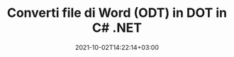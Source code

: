 ---
############################# Static ############################
layout: "autogen-gist"
date: 2021-10-02T14:22:14+03:00
draft: false
path: "it/total/net/conversion/odt-to-dot/"
other_out_formats: "PDF DOC DOCX DOCM DOT DOTX DOTM TXT RTF HTML HTM MHTML MHT XLS XLSX XLSM XLSB XLT XLTX XLTM XLAM CSV TSV DIF SXC FODS PPT PPTX PPS PPSX PPSM POT POTX PPTM POTM ODT OTT OTP ODP ODS EMZ WMZ SVG SVGZ XPS TEX DCM WMF EMF BMP PNG GIF JPEG TIFF ICO WEBP JP2 TGA PSB PSD EPUB MD FODP JPG"
ad_headline: "Converti ODT in DOT | .NET"
ad_description: "La più accurata soluzione di conversione di documenti da ODT a DOT per le tue applicazioni .NET."

############################# Head ############################
head_title: "Converti ODT in DOT in C# ASP.NET | Conversione di documenti .NET Word"
head_description: ".NET API di conversione dei documenti di elaborazione testi. Converti ODT in DOT e oltre 100 altre immagini e formati di file in applicazioni .NET (C#, VB.NET, ASP.NET e .NET Core). Visualizza il documento DOT convertito come visualizzatore HTML."

############################# Header ############################
title: "Converti file di Word (ODT) in DOT in C# .NET"
description: "Converti a livello di codice ODT (file Word) in DOT nelle applicazioni C# VB.NET e ASP.NET utilizzando funzionalità di conversione dei documenti flessibili che consentono di personalizzare l'aspetto del documento risultante. Converti tutti i formati di documenti di elaborazione testi più diffusi in fogli di calcolo Excel, presentazioni PowerPoint, PDF, Photoshop, eBook, formati di file Web e immagine. L'API di conversione .NET nativa offre più opzioni di conversione del documento per convertire l'intero documento o scegliere pagine specifiche del file del documento di origine in base ai numeri di pagina selettivi o agli intervalli di pagine e convertire facilmente in un formato di documento supportato."

############################# SubMenu ############################
submenu:
    enable: false

############################# Content ############################
content:
    enable: true
    block:
    - title_left: "Come convertire ODT in DOT in C# .NET"
      content_left: |
          Segui questi semplici passaggi per la conversione da ODT a DOT in .NET. Visualizza il documento DOT convertito così com'è o esegui il rendering e visualizzalo come HTML senza utilizzare alcun software esterno.

          -   Crea un oggetto **Converter** per convertire il documento ODT
          -   Imposta le opzioni di conversione per il formato DOT
          -   Chiama il metodo **Convert** dell'istanza di classe **Converter** per la conversione in DOT
          -   Imposta le opzioni per visualizzare l'HTML
          -   Crea un oggetto **Viewer** per visualizzare DOT convertito come HTML
          
      title_right: "Download e istruzioni di installazione"
      content_right: |
          Sono necessari gli spazi dei nomi `GroupDocs.Conversion` e `GroupDocs.Viewer` per convertire i formati di file Word in un'ampia gamma di immagini e tipi di documenti come PDF, Microsoft Office (Word, Excel, PowerPoint, Project, Outlook), OpenDocument, HTML e Diagrammi CAD. Esplora altre [API .NET per documenti Office](https://products.conholdate.com/total/net/) offerte da Conholdate.Total.
          
          Ottieni i rispettivi file assembly da [Scarica](https://downloads.conholdate.com/total/net) o recupera l'intero pacchetto da [NuGet](https://www.nuget.org/packages/Conholdate.Total/) per aggiungere `Conholdate.Total for .NET` direttamente nel tuo spazio di lavoro.
          
      gisthash: "4f311c07ae9ee691b8afb7960aa6c806"
      gistfile: "word-to-pdf-conversion.cs"

    - title_left: "Aggiungi filigrana di testo o immagine a DOT in C#"
      content_left: |
          Converti accuratamente i documenti (da ODT a DOT) esattamente come il file originale e applica filigrane di testo o immagini alle pagine del documento convertito utilizzando C# .NET.

          -   Crea un oggetto **Converter** per convertire il documento ODT
          -   Crea una nuova istanza della classe **WatermarkOptions**
          -   Specifica le proprietà della filigrana (colore, larghezza, testo, immagine, ecc.)
          -   Istanziare la classe corretta **ConvertOptions**
          -   Imposta la proprietà **Watermark** dell'istanza **ConvertOptions**
          -   Chiama il metodo **Convert** dell'istanza di classe **Converter** per la conversione in DOT
        
      title_right: "Estrazione delle informazioni del documento di origine"
      content_right: |
          La funzione di estrazione delle informazioni sui documenti non solo consente di ottenere le informazioni di base sul file del documento di origine, ma supporta anche l'estrazione di alcune preziose informazioni specifiche sul formato di file come le date di inizio e fine del progetto di un file Microsoft Project, eventuali restrizioni di stampa su un documento PDF, elenco di cartelle racchiuse in un file di dati di Outlook ecc.

          Converti i formati di file di documenti più diffusi su diversi sistemi operativi come Windows, Linux o macOS utilizzando piattaforme come Windows Azure, Mono e Xamarin.
          
      gisthash: "a15affe15284876ce010a315a09da1f0"
      gistfile: "convert-word-to-pdf-and-add-text-watermark-to-converted-pdf.cs"

    - title_left: "Converti Word protetto da password in PDF"
      content_left: |
          La conversione di documenti protetti da password in .NET è ora più semplice con Conholdate.Total per le API .NET. Basta aggiungere alcune righe di codice C# e convertire con precisione un documento Microsoft Word protetto da password in un file PDF senza utilizzare alcun software esterno.

          -   Definisci **LoadOptions** e imposta la password dalle opzioni di caricamento specifiche del documento
          -   Crea un oggetto **Converter** per convertire il documento di Word
          -   Istanzia la classe **PdfConvertOptions**
          -   Chiama il metodo **Convert** dell'istanza di classe **Converter** per la conversione in PDF
          
      title_right: "Carica e converti documenti ubicati in remoto"
      content_right: |
          Utilizzando Conholdate.Total per .NET, gli sviluppatori possono caricare e convertire documenti da varie posizioni remote e risorse di archiviazione di documenti cloud come Amazon S3, Microsoft Azure Blob, FTP, disco locale, stream o un semplice URL. Devi solo specificare il metodo per ottenere un flusso di documenti posizionato in remoto e quindi passarlo alla classe Converter come costruttore.
          
          Le API Conholdate.Total per .NET sono native per Windows Forms, ASP.NET, WPF, WCF o qualsiasi tipo di applicazione basata su .NET Framework 2.0 o successivo.
          
      gisthash: "3b7541492166a47d49ca85c55b531055"
      gistfile: "convert-password-protected-word-to-pdf.cs"

############################# About Formats ############################
about_formats:
    enable: false
############################# More Formats ############################
more_formats:
    enable: true
    auto: false
    other_out_formats: PDF DOC DOCX DOCM DOT DOTX DOTM TXT RTF HTML HTM MHTML MHT XLS XLSX XLSM XLSB XLT XLTX XLTM XLAM CSV TSV DIF SXC FODS PPT PPTX PPS PPSX PPSM POT POTX PPTM POTM ODT OTT OTP ODP ODS EMZ WMZ SVG SVGZ XPS TEX DCM WMF EMF BMP PNG GIF JPEG TIFF ICO WEBP JP2 TGA PSB PSD EPUB MD FODP JPG
############################# Back to top ###############################
back_to_top:
  enable: true
---